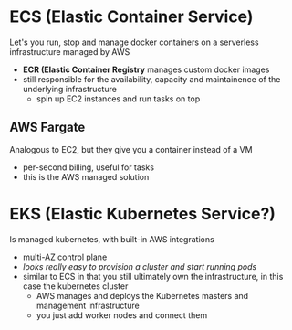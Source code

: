 # ECS (Elastic Container Service)
Let's you run, stop and manage docker containers on a serverless infrastructure managed by AWS
- **ECR (Elastic Container Registry** manages custom docker images
- still responsible for the availability, capacity and maintainence of the underlying infrastructure
  - spin up EC2 instances and run tasks on top

## AWS Fargate
Analogous to EC2, but they give you a container instead of a VM
- per-second billing, useful for tasks
- this is the AWS managed solution

# EKS (Elastic Kubernetes Service?)
Is managed kubernetes, with built-in AWS integrations
- multi-AZ control plane
- *looks really easy to provision a cluster and start running pods*
- similar to ECS in that you still ultimately own the infrastructure, in this case the kubernetes cluster
  - AWS manages and deploys the Kubernetes masters and management infrastructure
  - you just add worker nodes and connect them
